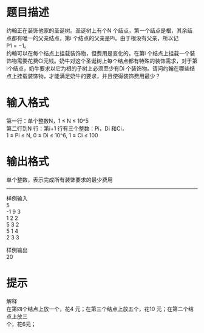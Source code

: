 # 

 
 # 题目描述 
<p>约翰正在装饰他家的圣诞树。圣诞树上有个N&nbsp;个结点，第一个结点是根，其余结点都有唯一的父亲结点，第i&nbsp;个结点的父亲是Pi。由于根没有父亲，所以记P1&nbsp;=&nbsp;&minus;1。<br />
约翰可以在每个结点上挂载装饰物，但费用是变化的。在第i&nbsp;个结点上挂载一个装饰物需要花费Ci元钱。奶牛对这个圣诞树上每个结点都有特殊的装饰需求，对于第i个结点，奶牛要求以它为根的子树上必须至少有Di&nbsp;个装饰物。请问约翰在哪些结点上挂载装饰物，才能满足奶牛的要求，并且使得装饰费用最少？</p> 

 
 # 输入格式 
<p>第一行：单个整数N，1&nbsp;&le;&nbsp;N&nbsp;&le;&nbsp;10^5<br />
第二行到N&nbsp;行：第i+1&nbsp;行有三个整数：Pi，Di&nbsp;和Ci，1&nbsp;&le;&nbsp;Pi&nbsp;&le;&nbsp;N,&nbsp;0&nbsp;&le;&nbsp;Di&nbsp;&le;&nbsp;10^6,&nbsp;1&nbsp;&le;&nbsp;Ci&nbsp;&le;&nbsp;100</p> 

 
 # 输出格式 
<p>单个整数，表示完成所有装饰要求的最少费用</p>

<hr />
<p>样例输入<br />
5<br />
-1&nbsp;9&nbsp;3<br />
1&nbsp;2&nbsp;2<br />
5&nbsp;3&nbsp;2<br />
5&nbsp;1&nbsp;4<br />
2&nbsp;3&nbsp;3</p>

<p>样例输出<br />
20</p> 

 
 # 提示 
<p>解释<br />
在第四个结点上放一个，花4&nbsp;元；在第三个结点上放五个，花10&nbsp;元；在第二个结点上放三<br />
个，花6元；</p> 
